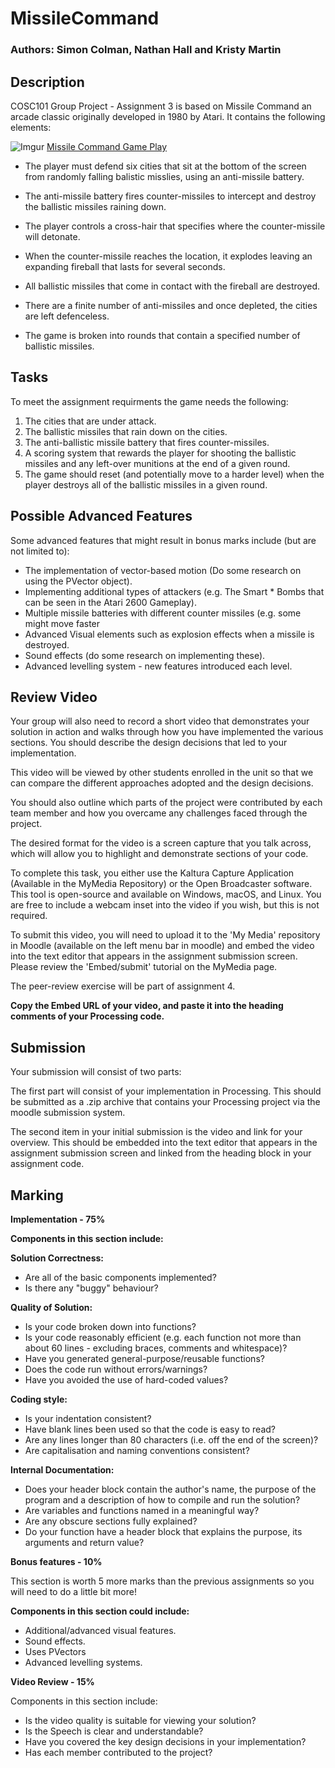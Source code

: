 # MissileCommand  
### Authors: Simon Colman, Nathan Hall and Kristy Martin

## Description
COSC101 Group Project - Assignment 3 is based on Missile Command an arcade classic originally developed in 1980 by Atari. It contains the following elements:

![Imgur](https://i.imgur.com/SQj0pxJ.png)
[Missile Command Game Play](https://www.youtube.com/embed/uJijGLGHRTE "Original 1980 Missile Command.")


* The player must defend six cities that sit at the bottom of the screen from randomly falling balistic misslies, using an anti-missile battery. 

* The anti-missile battery fires counter-missiles to intercept and destroy the ballistic missiles raining down. 

* The player controls a cross-hair that specifies where the counter-missile will detonate. 

* When the counter-missile reaches the location, it explodes leaving an expanding fireball that lasts for several seconds.

* All ballistic missiles that come in contact with the fireball are destroyed. 

* There are a finite number of anti-missiles and once depleted, the cities are left defenceless. 

* The game is broken into rounds that contain a specified number of ballistic missiles.

## Tasks
To meet the assignment requirments the game needs the following:

1) The cities that are under attack.
2) The ballistic missiles that rain down on the cities.
3) The anti-ballistic missile battery that fires counter-missiles.
4) A scoring system that rewards the player for shooting the ballistic missiles and any left-over munitions at the end of a given round.
5) The game should reset (and potentially move to a harder level) when the player destroys all of the ballistic missiles in a given round.

## Possible Advanced Features
Some advanced features that might result in bonus marks include (but are not limited to):

* The implementation of vector-based motion (Do some research on using the PVector object).
* Implementing additional types of attackers (e.g. The Smart * Bombs that can be seen in the Atari 2600 Gameplay).
* Multiple missile batteries with different counter missiles (e.g. some might move faster
* Advanced Visual elements such as explosion effects when a missile is destroyed.
* Sound effects (do some research on implementing these).
* Advanced levelling system - new features introduced each level.

## Review Video
Your group will also need to record a short video that demonstrates your solution in action and walks through how you have implemented the various sections. You should describe the design decisions that led to your implementation. 

This video will be viewed by other students enrolled in the unit so that we can compare the different approaches adopted and the design decisions. 

You should also outline which parts of the project were contributed by each team member and how you overcame any challenges faced through the project. 

The desired format for the video is a screen capture that you talk across, which will allow you to highlight and demonstrate sections of your code. 

To complete this task, you either use the Kaltura Capture Application (Available in the MyMedia Repository) or the Open Broadcaster software. This tool is open-source and available on Windows, macOS, and Linux. You are free to include a webcam inset into the video if you wish, but this is not required.

To submit this video, you will need to upload it to the 'My Media' repository in Moodle (available on the left menu bar in moodle) and embed the video into the text editor that appears in the assignment submission screen. Please review the 'Embed/submit' tutorial on the MyMedia page.

The peer-review exercise will be part of assignment 4.

**Copy the Embed URL of your video, and paste it into the heading comments of your Processing code.**

## Submission
Your submission will consist of two parts:

The first part will consist of your implementation in Processing. This should be submitted as a .zip archive that contains your Processing project via the moodle submission system.

The second item in your initial submission is the video and link for your overview. This should be embedded into the text editor that appears in the assignment submission screen and linked from the heading block in your assignment code.

## Marking

**Implementation - 75%**

**Components in this section include:**

**Solution Correctness:**
* Are all of the basic components implemented?
* Is there any "buggy" behaviour?

**Quality of Solution:**
* Is your code broken down into functions?
* Is your code reasonably efficient (e.g. each function not more than about 60 lines - excluding braces, comments and whitespace)?
* Have you generated general-purpose/reusable functions?
* Does the code run without errors/warnings?
* Have you avoided the use of hard-coded values?

**Coding style:**

* Is your indentation consistent?
* Have blank lines been used so that the code is easy to read?
* Are any lines longer than 80 characters (i.e. off the end of the screen)? 
* Are capitalisation and naming conventions consistent?

**Internal Documentation:**

* Does your header block contain the author's name, the purpose of the program and a description of how to compile and run the solution?
* Are variables and functions named in a meaningful way?
* Are any obscure sections fully explained?
* Do your function have a header block that explains the purpose, its arguments and return value?

**Bonus features - 10%**

This section is worth 5 more marks than the previous assignments so you will need to do a little bit more!

**Components in this section could include:** 

* Additional/advanced visual features.
* Sound effects.
* Uses PVectors
* Advanced levelling systems.

**Video Review - 15%**

Components in this section include:

* Is the video quality is suitable for viewing your solution?
* Is the Speech is clear and understandable?
* Have you covered the key design decisions in your implementation?
* Has each member contributed to the project?

